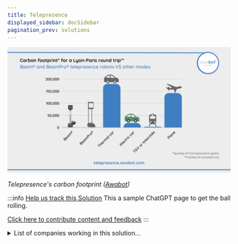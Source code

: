 ```yaml
---
title: Telepresence
displayed_sidebar: docSidebar
pagination_prev: solutions
---
```

![CO2 emissions per Lyon-Paris round trip: telepresence robots 0kg, combustion car 179.80kg, electric car 18.44kg, train 2.82kg, airplane 142kg.](/../static/img/telepresence.png)

*Telepresence's carbon footprint ([Awabot](https://awabot.com/en/telepresence-robot-carbon-footprint/))*

:::info [Help us track this Solution](contribute)
This a sample ChatGPT page to get the ball rolling.

[Click here to contribute content and feedback](contribute)
:::

<details>
        <summary>List of companies working in this solution...</summary>
         <em>Note: this is an experimental feature. Accuracy not guaranteed</em>
        <div>
            <ul>
             
                <li><a href="https://x.company">X, The Moonshot Factory</a></li>
            
                <li><a href="https://www.g2vp.com/">G2vp</a></li>
            
                <li><a href="https://interface.com">Interface</a></li>
            
                <li><a href="https://www.usv.com/">Usv</a></li>
            
                <li><a href="https://nan">Climate Jobs List</a></li>
            
                <li><a href="https://drone-hopper.com">Dronehopper</a></li>
            
                <li><a href="https://www.byton.com/">Byton</a></li>
            
                <li><a href="https://bit.ly/abvme">A Billion Veg</a></li>
            
                <li><a href="https://ehang.com/index.html">Ehang</a></li>
            
            </ul>
        </div>
        </details>


:::company job openings
  #### [View open jobs in this Solution](https://climatebase.org/jobs?l=&q=&drawdown_solutions=Telepresence)
:::

## Overview
**Climate Technology Solution**: Telepresence

## Progress Made
- **Emission Reduction Technologies**: Telepresence has significantly reduced greenhouse gas emissions through technologies like carbon capture and storage, renewable energy, electric vehicles, and energy efficiency.
- **Leading Contributors**: Companies like Carbon Engineering, Renewable Energy Systems, and Tesla Motors have played a major role in developing these technologies.

## Lessons Learned
- **Emission Reduction Importance**: Telepresence's role in reducing emissions from travel is crucial for climate change mitigation.
- **Continued Innovation**: Ongoing innovation in Telepresence and related technologies is essential for sustained emissions reduction.
- **Value of Partnerships**: Partnerships between businesses, organizations, and technology providers enhance the effective use of Telepresence.

## Challenges Ahead
- **Scaling Up**: Scaling Telepresence to accommodate more users and making it more affordable.
- **Cost Barrier**: The cost of Telepresence technology can hinder wider adoption.
- **Infrastructure Requirement**: High-speed internet infrastructure is necessary for effective Telepresence implementation.
- **Awareness Gap**: More awareness about Telepresence's potential to reduce emissions is needed.

## Best Path Forward
- **Awareness and Education**: Increase public awareness about Telepresence's benefits in climate change mitigation.
- **Infrastructure Investment**: Encourage governments and businesses to invest in Telepresence infrastructure.
- **Research and Studies**: Collaborate with research institutions for comprehensive studies on Telepresence's effectiveness.
- **Global Implementation**: Support and fund Telepresence adoption in communities worldwide.

